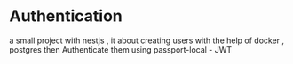 # Authentication
a small project with nestjs , it about creating users with the help of docker , postgres then  Authenticate them  using passport-local - JWT 

